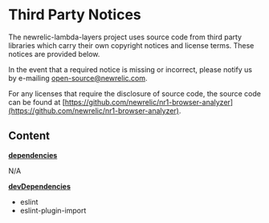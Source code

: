 # Third Party Notices

The newrelic-lambda-layers project uses source code from third party libraries which carry
their own copyright notices and license terms. These notices are provided
below.

In the event that a required notice is missing or incorrect, please notify us
by e-mailing [open-source@newrelic.com](mailto:open-source@newrelic.com).

For any licenses that require the disclosure of source
code, the source code can be found at [https://github.com/newrelic/nr1-browser-analyzer](https://github.com/newrelic/nr1-browser-analyzer).

## Content

**[dependencies](#dependencies)**

N/A

**[devDependencies](#devDependencies)**

 * eslint
 * eslint-plugin-import
